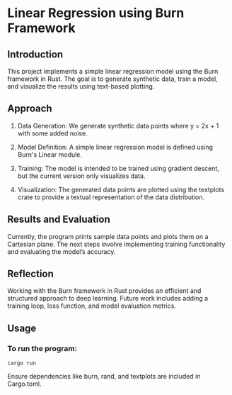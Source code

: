 # Linear Regression using Burn Framework

## Introduction

This project implements a simple linear regression model using the Burn framework in Rust. The goal is to generate synthetic data, train a model, and visualize the results using text-based plotting.

## Approach

1. Data Generation:
   We generate synthetic data points where y = 2x + 1 with some added noise.

2. Model Definition:
   A simple linear regression model is defined using Burn's Linear module.

3. Training:
   The model is intended to be trained using gradient descent, but the current version only visualizes data.

4. Visualization:
   The generated data points are plotted using the textplots crate to provide a textual representation of the data distribution.

## Results and Evaluation

Currently, the program prints sample data points and plots them on a Cartesian plane. The next steps involve implementing training functionality and evaluating the model’s accuracy.

## Reflection

Working with the Burn framework in Rust provides an efficient and structured approach to deep learning. Future work includes adding a training loop, loss function, and model evaluation metrics.

## Usage

### To run the program:

`cargo run`

Ensure dependencies like burn, rand, and textplots are included in Cargo.toml.

